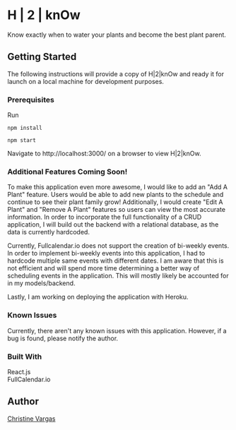# H | 2 | knOw

Know exactly when to water your plants and become the best plant parent.

## Getting Started

The following instructions will provide a copy of H|2|knOw and ready it for launch on a local machine for development purposes.

### Prerequisites

Run

```
npm install

```
```
npm start

```

Navigate to http://localhost:3000/ on a browser to view H|2|knOw.

### Additional Features Coming Soon!

To make this application even more awesome, I would like to add an "Add A Plant" feature. Users would be able to add new plants to the schedule and continue to see their plant family grow! Additionally, I would create "Edit A Plant" and "Remove A Plant" features so users can view the most accurate information. In order to incorporate the full functionality of a CRUD application, I will build out the backend with a relational database, as the data is currently hardcoded. <br />

Currently, Fullcalendar.io does not support the creation of bi-weekly events. In order to implement bi-weekly events into this application, I had to hardcode multiple same events with different dates. I am aware that this is not efficient and will spend more time determining a better way of scheduling events in the application. This will mostly likely be accounted for in my models/backend. <br />

Lastly, I am working on deploying the application with Heroku. 

### Known Issues

Currently, there aren't any known issues with this application. However, if a bug is found, please notify the author. 

### Built With
React.js <br />
FullCalendar.io

## Author
[Christine Vargas](https://github.com/christinevargas)
